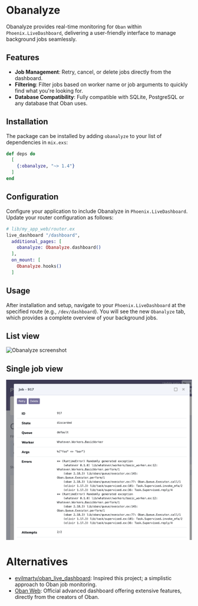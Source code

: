 # Obanalyze

<!-- MDOC !-->

Obanalyze provides real-time monitoring for `Oban` within `Phoenix.LiveDashboard`,
delivering a user-friendly interface to manage background jobs seamlessly.

## Features

- **Job Management**: Retry, cancel, or delete jobs directly from the dashboard.
- **Filtering**: Filter jobs based on worker name or job arguments to quickly find what you're looking for.
- **Database Compatibility**: Fully compatible with SQLite, PostgreSQL or any database that Oban uses.

## Installation

The package can be installed by adding `obanalyze` to your list of dependencies in `mix.exs`:

```elixir
def deps do
  [
    {:obanalyze, "~> 1.4"}
  ]
end
```

## Configuration

Configure your application to include Obanalyze in `Phoenix.LiveDashboard`.
Update your router configuration as follows:

```elixir
# lib/my_app_web/router.ex
live_dashboard "/dashboard",
  additional_pages: [
    obanalyze: Obanalyze.dashboard()
  ],
  on_mount: [
    Obanalyze.hooks()
  ]
```

## Usage

After installation and setup, navigate to your `Phoenix.LiveDashboard` at the specified
route (e.g., `/dev/dashboard`). You will see the new `Obanalyze` tab, which provides
a complete overview of your background jobs.

## List view

![Obanalyze screenshot](doc/images/obanalyze.png "Obanalyze")

## Single job view

![Obanalyze job screenshot](doc/images/obanalyze_job.png "Single Job")


# Alternatives

- [evilmarty/oban_live_dashboard](https://github.com/evilmarty/oban_live_dashboard): Inspired this project; a simplistic approach to Oban job monitoring.
- [Oban Web](https://getoban.pro): Official advanced dashboard offering extensive features, directly from the creators of Oban.
